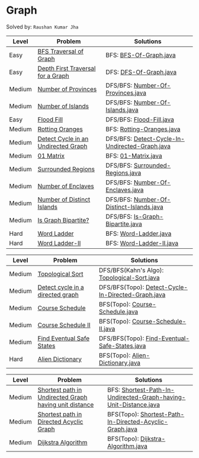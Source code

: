 # Graph

Solved by: `Raushan Kumar Jha`

| Level | Problem                                                                                    | Solutions                                                  |
|-------|--------------------------------------------------------------------------------------------|------------------------------------------------------------|
| Easy     | [BFS Traversal of Graph](https://practice.geeksforgeeks.org/problems/bfs-traversal-of-graph/1)              | BFS: [BFS-Of-Graph.java](https://github.com/Jha-RaushanKumar/Graph/blob/main/BFS-DFS/BFS-Of-Graph.java)                    |
| Easy     | [Depth First Traversal for a Graph](https://practice.geeksforgeeks.org/problems/depth-first-traversal-for-a-graph/1) | DFS: [DFS-Of-Graph.java](https://github.com/Jha-RaushanKumar/Graph/blob/main/BFS-DFS/DFS-Of-Graph.java)                    |
| Medium     | [Number of Provinces](https://leetcode.com/problems/number-of-provinces/)                         | DFS/BFS: [Number-Of-Provinces.java](https://github.com/Jha-RaushanKumar/Graph/blob/main/BFS-DFS/Number-Of-Provinces.java) |
| Medium     | [Number of Islands](https://leetcode.com/problems/number-of-islands/)                           | DFS/BFS: [Number-Of-Islands.java](https://github.com/Jha-RaushanKumar/Graph/blob/main/BFS-DFS/Number-Of-Islands.java)     |
| Easy     | [Flood Fill](https://leetcode.com/problems/flood-fill/)                                       | DFS/BFS: [Flood-Fill.java](https://github.com/Jha-RaushanKumar/Graph/blob/main/BFS-DFS/Flood-Fill.java)                   |
| Medium     | [Rotting Oranges](https://leetcode.com/problems/rotting-oranges/)                             | BFS: [Rotting-Oranges.java](https://github.com/Jha-RaushanKumar/Graph/blob/main/BFS-DFS/Rotting-Oranges.java)             |
| Medium     | [Detect Cycle in an Undirected Graph](https://practice.geeksforgeeks.org/problems/detect-cycle-in-an-undirected-graph/1) | DFS/BFS: [Detect-Cycle-In-Undirected-Graph.java](https://github.com/Jha-RaushanKumar/Graph/blob/main/BFS-DFS/Detect-Cycle-In-Undirected-Graph.java) |
| Medium     | [01 Matrix](https://leetcode.com/problems/01-matrix/)                                         | BFS: [01-Matrix.java](https://github.com/Jha-RaushanKumar/Graph/blob/main/BFS-DFS/01-Matrix.java)              |
| Medium     | [Surrounded Regions](https://leetcode.com/problems/surrounded-regions/)                       | DFS/BFS: [Surrounded-Regions.java](https://github.com/Jha-RaushanKumar/Graph/blob/main/BFS-DFS/Surrounded-Regions.java)    |
| Medium     | [Number of Enclaves](https://leetcode.com/problems/number-of-enclaves/)                        | DFS/BFS: [Number-Of-Enclaves.java](https://github.com/Jha-RaushanKumar/Graph/blob/main/BFS-DFS/Number-Of-Enclaves.java)     |
| Medium     | [Number of Distinct Islands](https://practice.geeksforgeeks.org/problems/number-of-distinct-islands/1)    | DFS/BFS: [Number-Of-Distinct-Islands.java](https://github.com/Jha-RaushanKumar/Graph/blob/main/BFS-DFS/Number-Of-Distinct-Islands.java)   |
| Medium     | [Is Graph Bipartite?](https://leetcode.com/problems/is-graph-bipartite/)                        | DFS/BFS: [Is-Graph-Bipartite.java](https://github.com/Jha-RaushanKumar/Graph/blob/main/BFS-DFS/Is-Graph-Bipartite.java)     |
| Hard     | [Word Ladder](https://leetcode.com/problems/word-ladder/)                        | BFS: [Word-Ladder.java](https://github.com/Jha-RaushanKumar/Graph/blob/main/BFS-DFS/Word-Ladder.java)     |
| Hard     | [Word Ladder-II](https://practice.geeksforgeeks.org/problems/word-ladder-ii/1)                        | BFS: [Word-Ladder-II.java](https://github.com/Jha-RaushanKumar/Graph/blob/main/BFS-DFS/Word-Ladder-II.java)     |

| Level | Problem                                                                                    | Solutions                                                  |
|-------|--------------------------------------------------------------------------------------------|------------------------------------------------------------|
| Medium     | [Topological Sort](https://practice.geeksforgeeks.org/problems/topological-sort/1)                       | DFS/BFS(Kahn's Algo): [Topological-Sort.java](https://github.com/Jha-RaushanKumar/Graph/blob/main/Topological-Sort/Topological-Sort.java)    |
| Medium     | [Detect cycle in a directed graph](https://practice.geeksforgeeks.org/problems/detect-cycle-in-a-directed-graph/1)                        | DFS/BFS(Topo): [Detect-Cycle-In-Directed-Graph.java](https://github.com/Jha-RaushanKumar/Graph/blob/main/Topological-Sort/Detect-Cycle-In-Directed-Graph.java)     |
| Medium     | [Course Schedule](https://leetcode.com/problems/course-schedule/)    | BFS(Topo): [Course-Schedule.java](https://github.com/Jha-RaushanKumar/Graph/blob/main/Topological-Sort/Course-Schedule.java)   |
| Medium     | [Course Schedule II](https://leetcode.com/problems/course-schedule-ii/)                        | BFS(Topo): [Course-Schedule-II.java](https://github.com/Jha-RaushanKumar/Graph/blob/main/Topological-Sort/Course-Schedule-II.java)     |
| Medium     | [Find Eventual Safe States](https://leetcode.com/problems/find-eventual-safe-states/)                        | DFS/BFS(Topo): [Find-Eventual-Safe-States.java](https://github.com/Jha-RaushanKumar/Graph/blob/main/Topological-Sort/Find-Eventual-Safe-States.java)     |
| Hard     | [Alien Dictionary](https://practice.geeksforgeeks.org/problems/alien-dictionary/1)                        | BFS(Topo): [Alien-Dictionary.java](https://github.com/Jha-RaushanKumar/Graph/blob/main/Topological-Sort/Alien-Dictionary.java)     |

| Level | Problem                                                                                    | Solutions                                                  |
|-------|--------------------------------------------------------------------------------------------|------------------------------------------------------------|
| Medium     | [Shortest path in Undirected Graph having unit distance](https://practice.geeksforgeeks.org/problems/shortest-path-in-undirected-graph-having-unit-distance/1)                       | BFS: [Shortest-Path-In-Undirected-Graph-having-Unit-Distance.java](https://github.com/Jha-RaushanKumar/Graph/blob/main/Shortest-Path-Algorithms/Shortest-Path-In-Undirected-Graph-having-Unit-Distance.java)    |
| Medium     | [Shortest path in Directed Acyclic Graph](https://practice.geeksforgeeks.org/problems/shortest-path-in-undirected-graph/1)                       | BFS(Topo): [Shortest-Path-In-Directed-Acyclic-Graph.java](https://github.com/Jha-RaushanKumar/Graph/blob/main/Shortest-Path-Algorithms/Shortest-Path-In-Directed-Acyclic-Graph.java)    |
| Medium     | [Dijkstra Algorithm](https://practice.geeksforgeeks.org/problems/implementing-dijkstra-set-1-adjacency-matrix/1)                       | BFS(Topo): [Dijkstra-Algorithm.java](https://github.com/Jha-RaushanKumar/Graph/blob/main/Shortest-Path-Algorithms/Dijkstra-Algorithm.java)    |
